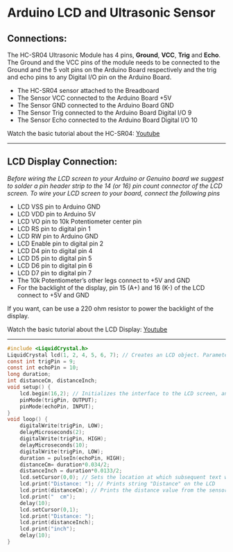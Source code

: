 # Arduino LCD and Ultrasonic Sensor
## Connections:
The HC-SR04 Ultrasonic Module has 4 pins, **Ground**, **VCC**, **Trig** and **Echo**. The Ground and the VCC pins of the module needs to be connected to the Ground and the 5 volt pins on the Arduino Board respectively and the trig and echo pins to any Digital I/O pin on the Arduino Board.

* The HC-SR04 sensor attached to the Breadboard
* The Sensor VCC connected to the Arduino Board +5V
* The Sensor GND connected to the Arduino Board GND
* The Sensor Trig connected to the Arduino Board Digital I/O 9
* The Sensor Echo connected to the Arduino Board Digital I/O 10

Watch the basic tutorial about the HC-SR04:
[Youtube](https://youtu.be/vTjJDeDJmsA)

---

## LCD Display Connection:
*Before wiring the LCD screen to your Arduino or Genuino board we suggest to solder a pin header strip to the 14 (or 16) pin count connector of the LCD screen.
To wire your LCD screen to your board, connect the following pins*

* LCD VSS pin to Arduino GND
* LCD VDD pin to Arduino 5V
* LCD VO pin to 10k Potentiometer center pin
* LCD RS pin to digital pin 1
* LCD RW pin to Arduino GND
* LCD Enable pin to digital pin 2
* LCD D4 pin to digital pin 4
* LCD D5 pin to digital pin 5
* LCD D6 pin to digital pin 6
* LCD D7 pin to digital pin 7
* The 10k Potentiometer’s other legs connect to +5V and GND
* For the backlight of the display, pin 15 (A+) and 16 (K-) of the LCD connect to +5V and GND

If you want, can be use a 220 ohm resistor to power the backlight of the display.

Watch the basic tutorial about the LCD Display:
[Youtube](https://youtu.be/cxNBlD5c8zI)

---
```c
#include <LiquidCrystal.h>
LiquidCrystal lcd(1, 2, 4, 5, 6, 7); // Creates an LCD object. Parameters: (rs, enable, d4, d5, d6, d7)
const int trigPin = 9;
const int echoPin = 10;
long duration;
int distanceCm, distanceInch;
void setup() {
    lcd.begin(16,2); // Initializes the interface to the LCD screen, and specifies the dimensions (width and height) of the display
    pinMode(trigPin, OUTPUT);
    pinMode(echoPin, INPUT);
}
void loop() {
    digitalWrite(trigPin, LOW);
    delayMicroseconds(2);
    digitalWrite(trigPin, HIGH);
    delayMicroseconds(10);
    digitalWrite(trigPin, LOW);
    duration = pulseIn(echoPin, HIGH);
    distanceCm= duration*0.034/2;
    distanceInch = duration*0.0133/2;
    lcd.setCursor(0,0); // Sets the location at which subsequent text written to the LCD will be displayed
    lcd.print("Distance: "); // Prints string "Distance" on the LCD
    lcd.print(distanceCm); // Prints the distance value from the sensor
    lcd.print("  cm");
    delay(10);
    lcd.setCursor(0,1);
    lcd.print("Distance: ");
    lcd.print(distanceInch);
    lcd.print("inch");
    delay(10);
}
```
